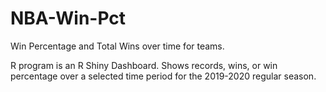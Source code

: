 # NBA-Win-Pct
Win Percentage and Total Wins over time for teams.

R program is an R Shiny Dashboard. Shows records, wins, or win percentage over a selected time period for the 2019-2020 regular season.
